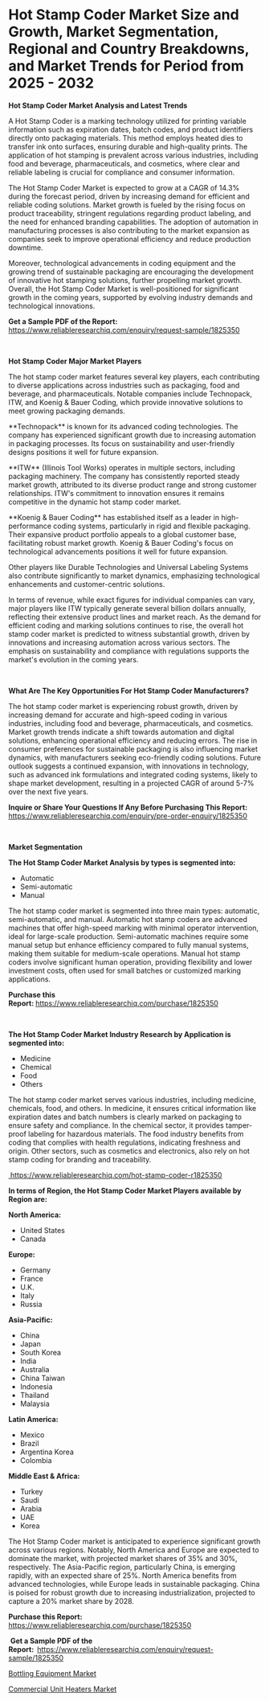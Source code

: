 <p><h1>Hot Stamp Coder Market Size and Growth, Market Segmentation, Regional and Country Breakdowns, and Market Trends for Period from 2025 -  2032</h1></p><p><strong>Hot Stamp Coder Market Analysis and Latest Trends</strong></p>
<p><p>A Hot Stamp Coder is a marking technology utilized for printing variable information such as expiration dates, batch codes, and product identifiers directly onto packaging materials. This method employs heated dies to transfer ink onto surfaces, ensuring durable and high-quality prints. The application of hot stamping is prevalent across various industries, including food and beverage, pharmaceuticals, and cosmetics, where clear and reliable labeling is crucial for compliance and consumer information.</p><p>The Hot Stamp Coder Market is expected to grow at a CAGR of 14.3% during the forecast period, driven by increasing demand for efficient and reliable coding solutions. Market growth is fueled by the rising focus on product traceability, stringent regulations regarding product labeling, and the need for enhanced branding capabilities. The adoption of automation in manufacturing processes is also contributing to the market expansion as companies seek to improve operational efficiency and reduce production downtime. </p><p>Moreover, technological advancements in coding equipment and the growing trend of sustainable packaging are encouraging the development of innovative hot stamping solutions, further propelling market growth. Overall, the Hot Stamp Coder Market is well-positioned for significant growth in the coming years, supported by evolving industry demands and technological innovations.</p></p>
<p><strong>Get a Sample PDF of the Report:&nbsp;</strong> <a href="https://www.reliableresearchiq.com/enquiry/request-sample/1825350?utm_campaign=1123&utm_medium=2&utm_source=Github&utm_content=ia&utm_term=18022025&utm_id=hot-stamp-coder">https://www.reliableresearchiq.com/enquiry/request-sample/1825350</a></p>
<p>&nbsp;</p>
<p><strong>Hot Stamp Coder Major Market Players</strong></p>
<p><p>The hot stamp coder market features several key players, each contributing to diverse applications across industries such as packaging, food and beverage, and pharmaceuticals. Notable companies include Technopack, ITW, and Koenig & Bauer Coding, which provide innovative solutions to meet growing packaging demands.</p><p>**Technopack** is known for its advanced coding technologies. The company has experienced significant growth due to increasing automation in packaging processes. Its focus on sustainability and user-friendly designs positions it well for future expansion.</p><p>**ITW** (Illinois Tool Works) operates in multiple sectors, including packaging machinery. The company has consistently reported steady market growth, attributed to its diverse product range and strong customer relationships. ITW's commitment to innovation ensures it remains competitive in the dynamic hot stamp coder market.</p><p>**Koenig & Bauer Coding** has established itself as a leader in high-performance coding systems, particularly in rigid and flexible packaging. Their expansive product portfolio appeals to a global customer base, facilitating robust market growth. Koenig & Bauer Coding's focus on technological advancements positions it well for future expansion.</p><p>Other players like Durable Technologies and Universal Labeling Systems also contribute significantly to market dynamics, emphasizing technological enhancements and customer-centric solutions.</p><p>In terms of revenue, while exact figures for individual companies can vary, major players like ITW typically generate several billion dollars annually, reflecting their extensive product lines and market reach. As the demand for efficient coding and marking solutions continues to rise, the overall hot stamp coder market is predicted to witness substantial growth, driven by innovations and increasing automation across various sectors. The emphasis on sustainability and compliance with regulations supports the market's evolution in the coming years.</p></p>
<p>&nbsp;</p>
<p><strong>What Are The Key Opportunities For Hot Stamp Coder Manufacturers?</strong></p>
<p><p>The hot stamp coder market is experiencing robust growth, driven by increasing demand for accurate and high-speed coding in various industries, including food and beverage, pharmaceuticals, and cosmetics. Market growth trends indicate a shift towards automation and digital solutions, enhancing operational efficiency and reducing errors. The rise in consumer preferences for sustainable packaging is also influencing market dynamics, with manufacturers seeking eco-friendly coding solutions. Future outlook suggests a continued expansion, with innovations in technology, such as advanced ink formulations and integrated coding systems, likely to shape market development, resulting in a projected CAGR of around 5-7% over the next five years.</p></p>
<p><strong>Inquire or Share Your Questions If Any Before Purchasing This Report:</strong> <a href="https://www.reliableresearchiq.com/enquiry/pre-order-enquiry/1825350?utm_campaign=1123&utm_medium=2&utm_source=Github&utm_content=ia&utm_term=18022025&utm_id=hot-stamp-coder">https://www.reliableresearchiq.com/enquiry/pre-order-enquiry/1825350</a></p>
<p>&nbsp;</p>
<p><strong>Market Segmentation</strong></p>
<p><strong>The Hot Stamp Coder Market Analysis by types is segmented into:</strong></p>
<p><ul><li>Automatic</li><li>Semi-automatic</li><li>Manual</li></ul></p>
<p><p>The hot stamp coder market is segmented into three main types: automatic, semi-automatic, and manual. Automatic hot stamp coders are advanced machines that offer high-speed marking with minimal operator intervention, ideal for large-scale production. Semi-automatic machines require some manual setup but enhance efficiency compared to fully manual systems, making them suitable for medium-scale operations. Manual hot stamp coders involve significant human operation, providing flexibility and lower investment costs, often used for small batches or customized marking applications.</p></p>
<p><strong>Purchase this Report:&nbsp;</strong><a href="https://www.reliableresearchiq.com/purchase/1825350?utm_campaign=1123&utm_medium=2&utm_source=Github&utm_content=ia&utm_term=18022025&utm_id=hot-stamp-coder">https://www.reliableresearchiq.com/purchase/1825350</a></p>
<p>&nbsp;</p>
<p><strong>The Hot Stamp Coder Market Industry Research by Application is segmented into:</strong></p>
<p><ul><li>Medicine</li><li>Chemical</li><li>Food</li><li>Others</li></ul></p>
<p><p>The hot stamp coder market serves various industries, including medicine, chemicals, food, and others. In medicine, it ensures critical information like expiration dates and batch numbers is clearly marked on packaging to ensure safety and compliance. In the chemical sector, it provides tamper-proof labeling for hazardous materials. The food industry benefits from coding that complies with health regulations, indicating freshness and origin. Other sectors, such as cosmetics and electronics, also rely on hot stamp coding for branding and traceability.</p></p>
<p><a href="https://www.reliableresearchiq.com/hot-stamp-coder-r1825350?utm_campaign=1123&utm_medium=2&utm_source=Github&utm_content=ia&utm_term=18022025&utm_id=hot-stamp-coder">&nbsp;https://www.reliableresearchiq.com/hot-stamp-coder-r1825350</a></p>
<p><strong>In terms of Region, the Hot Stamp Coder Market Players available by Region are:</strong></p>
<p>
    <p> <strong> North America: </strong>
        <ul>
            <li>United States</li>
            <li>Canada</li>
        </ul>
        </p> 
    <p> <strong> Europe: </strong>
        <ul>
            <li>Germany</li>
            <li>France</li>
            <li>U.K.</li>
            <li>Italy</li>
            <li>Russia</li>
        </ul>
        </p> 
    <p> <strong> Asia-Pacific: </strong>
        <ul>
            <li>China</li>
            <li>Japan</li>
            <li>South Korea</li>
            <li>India</li>
            <li>Australia</li>
            <li>China Taiwan</li>
            <li>Indonesia</li>
            <li>Thailand</li>
            <li>Malaysia</li>
        </ul>
        </p> 
    <p> <strong> Latin America: </strong>
        <ul>
            <li>Mexico</li>
            <li>Brazil</li>
            <li>Argentina Korea</li>
            <li>Colombia</li>
        </ul>
        </p> 
    <p> <strong> Middle East & Africa: </strong>
        <ul>
            <li>Turkey</li>
            <li>Saudi</li>
            <li>Arabia</li>
            <li>UAE</li>
            <li>Korea</li>
        </ul>
    </p>
    </p>
<p><p>The Hot Stamp Coder market is anticipated to experience significant growth across various regions. Notably, North America and Europe are expected to dominate the market, with projected market shares of 35% and 30%, respectively. The Asia-Pacific region, particularly China, is emerging rapidly, with an expected share of 25%. North America benefits from advanced technologies, while Europe leads in sustainable packaging. China is poised for robust growth due to increasing industrialization, projected to capture a 20% market share by 2028.</p></p>
<p><strong>Purchase this Report: </strong><a href="https://www.reliableresearchiq.com/purchase/1825350?utm_campaign=1123&utm_medium=2&utm_source=Github&utm_content=ia&utm_term=18022025&utm_id=hot-stamp-coder">https://www.reliableresearchiq.com/purchase/1825350</a></p>
<p>&nbsp;<strong>Get a Sample PDF of the Report:&nbsp;&nbsp;</strong><a href="https://www.reliableresearchiq.com/enquiry/request-sample/1825350?utm_campaign=1123&utm_medium=2&utm_source=Github&utm_content=ia&utm_term=18022025&utm_id=hot-stamp-coder">https://www.reliableresearchiq.com/enquiry/request-sample/1825350</a></p>
<p><strong></strong></p>
<p><p><a href="https://github.com/shamyzinniwl/Market-Research-Report-List-1/blob/main/bottling-equipment-market.md?utm_campaign=1123&utm_medium=2&utm_source=Github&utm_content=ia&utm_term=18022025&utm_id=hot-stamp-coder">Bottling Equipment Market</a></p><p><a href="https://github.com/bulkagumanvv/Market-Research-Report-List-1/blob/main/commercial-unit-heaters-market.md?utm_campaign=1123&utm_medium=2&utm_source=Github&utm_content=ia&utm_term=18022025&utm_id=hot-stamp-coder">Commercial Unit Heaters Market</a></p></p>